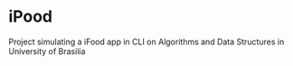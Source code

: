 # iPood

Project simulating a iFood app in CLI on Algorithms and Data Structures in University of Brasilia
